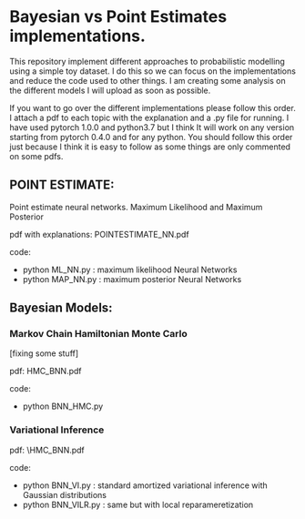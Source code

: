 # Bayesian vs Point Estimates implementations.

This repository implement different approaches to probabilistic modelling using a simple toy dataset. I do this so we can focus on the implementations and reduce the code used to other things. I am creating some analysis on the different models I will upload as soon as possible.

If you want to go over the different implementations please follow this order. I attach a pdf to each topic with the explanation and a .py file for running. I have used pytorch 1.0.0 and python3.7 but I think It will work on any version starting from pytorch 0.4.0 and for any python. You should follow this order just because I think it is easy to follow as some things are only commented on some pdfs.


## POINT ESTIMATE:

Point estimate neural networks.  Maximum Likelihood and Maximum Posterior

pdf with explanations: POINTESTIMATE\_NN.pdf

code: 
*  python ML\_NN.py  : maximum likelihood Neural Networks
*  python MAP\_NN.py : maximum posterior Neural Networks

## Bayesian Models:

### Markov Chain Hamiltonian Monte Carlo

[fixing some stuff]

pdf: HMC\_BNN.pdf

code: 

* python BNN\_HMC.py

### Variational Inference

pdf: \HMC_BNN.pdf

code: 

* python BNN\_VI.py : standard amortized variational inference with Gaussian distributions
* python BNN\_VILR.py : same but with local reparameretization

